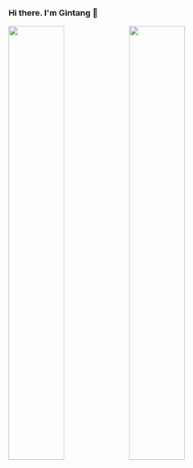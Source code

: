### Hi there. I'm Gintang 👋
<img align="left" width="47%" src="https://github-readme-stats.vercel.app/api?username=DivineGintang&show_icons=true&theme=radical">
<img align="left" width="47%" src="https://github-readme-stats.vercel.app/api/top-langs/?username=DivineGintang&layout=compact">

